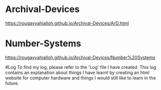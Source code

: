 # Archival-Devices
https://rougayyahjalloh.github.io/Archival-Devices/ArD.html
# Number-Systems
https://rougayyahjalloh.github.io/Archival-Devices/Number%20Systems

#Log 
To find my log, please refer to the 'Log' file I have created. This log contains an explanation about things I have learnt by creating an html website for computer hardware and things I would still like to learn in the future.  
